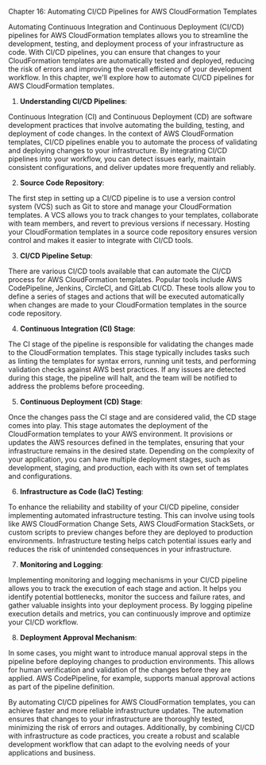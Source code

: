 Chapter 16: Automating CI/CD Pipelines for AWS CloudFormation Templates

Automating Continuous Integration and Continuous Deployment (CI/CD) pipelines for AWS CloudFormation templates allows you to streamline the development, testing, and deployment process of your infrastructure as code. With CI/CD pipelines, you can ensure that changes to your CloudFormation templates are automatically tested and deployed, reducing the risk of errors and improving the overall efficiency of your development workflow. In this chapter, we'll explore how to automate CI/CD pipelines for AWS CloudFormation templates.

1. **Understanding CI/CD Pipelines**:

Continuous Integration (CI) and Continuous Deployment (CD) are software development practices that involve automating the building, testing, and deployment of code changes. In the context of AWS CloudFormation templates, CI/CD pipelines enable you to automate the process of validating and deploying changes to your infrastructure. By integrating CI/CD pipelines into your workflow, you can detect issues early, maintain consistent configurations, and deliver updates more frequently and reliably.

2. **Source Code Repository**:

The first step in setting up a CI/CD pipeline is to use a version control system (VCS) such as Git to store and manage your CloudFormation templates. A VCS allows you to track changes to your templates, collaborate with team members, and revert to previous versions if necessary. Hosting your CloudFormation templates in a source code repository ensures version control and makes it easier to integrate with CI/CD tools.

3. **CI/CD Pipeline Setup**:

There are various CI/CD tools available that can automate the CI/CD process for AWS CloudFormation templates. Popular tools include AWS CodePipeline, Jenkins, CircleCI, and GitLab CI/CD. These tools allow you to define a series of stages and actions that will be executed automatically when changes are made to your CloudFormation templates in the source code repository.

4. **Continuous Integration (CI) Stage**:

The CI stage of the pipeline is responsible for validating the changes made to the CloudFormation templates. This stage typically includes tasks such as linting the templates for syntax errors, running unit tests, and performing validation checks against AWS best practices. If any issues are detected during this stage, the pipeline will halt, and the team will be notified to address the problems before proceeding.

5. **Continuous Deployment (CD) Stage**:

Once the changes pass the CI stage and are considered valid, the CD stage comes into play. This stage automates the deployment of the CloudFormation templates to your AWS environment. It provisions or updates the AWS resources defined in the templates, ensuring that your infrastructure remains in the desired state. Depending on the complexity of your application, you can have multiple deployment stages, such as development, staging, and production, each with its own set of templates and configurations.

6. **Infrastructure as Code (IaC) Testing**:

To enhance the reliability and stability of your CI/CD pipeline, consider implementing automated infrastructure testing. This can involve using tools like AWS CloudFormation Change Sets, AWS CloudFormation StackSets, or custom scripts to preview changes before they are deployed to production environments. Infrastructure testing helps catch potential issues early and reduces the risk of unintended consequences in your infrastructure.

7. **Monitoring and Logging**:

Implementing monitoring and logging mechanisms in your CI/CD pipeline allows you to track the execution of each stage and action. It helps you identify potential bottlenecks, monitor the success and failure rates, and gather valuable insights into your deployment process. By logging pipeline execution details and metrics, you can continuously improve and optimize your CI/CD workflow.

8. **Deployment Approval Mechanism**:

In some cases, you might want to introduce manual approval steps in the pipeline before deploying changes to production environments. This allows for human verification and validation of the changes before they are applied. AWS CodePipeline, for example, supports manual approval actions as part of the pipeline definition.

By automating CI/CD pipelines for AWS CloudFormation templates, you can achieve faster and more reliable infrastructure updates. The automation ensures that changes to your infrastructure are thoroughly tested, minimizing the risk of errors and outages. Additionally, by combining CI/CD with infrastructure as code practices, you create a robust and scalable development workflow that can adapt to the evolving needs of your applications and business.